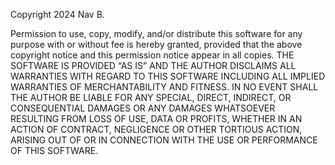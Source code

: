 Copyright 2024 Nav B.

Permission to use, copy, modify, and/or distribute this
software for any purpose with or without fee is hereby granted, provided that
the above copyright notice and this permission notice appear in all copies. THE
SOFTWARE IS PROVIDED “AS IS” AND THE AUTHOR DISCLAIMS ALL WARRANTIES WITH REGARD
TO THIS SOFTWARE INCLUDING ALL IMPLIED WARRANTIES OF MERCHANTABILITY AND
FITNESS. IN NO EVENT SHALL THE AUTHOR BE LIABLE FOR ANY SPECIAL, DIRECT,
INDIRECT, OR CONSEQUENTIAL DAMAGES OR ANY DAMAGES WHATSOEVER RESULTING FROM LOSS
OF USE, DATA OR PROFITS, WHETHER IN AN ACTION OF CONTRACT, NEGLIGENCE OR OTHER
TORTIOUS ACTION, ARISING OUT OF OR IN CONNECTION WITH THE USE OR PERFORMANCE OF
THIS SOFTWARE.
